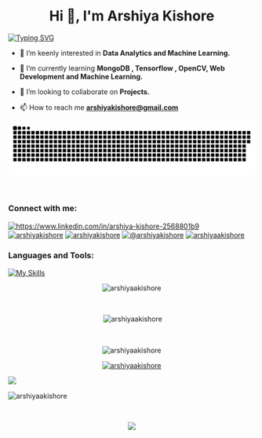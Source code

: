 <h1 align="center">Hi 👋, I'm Arshiya Kishore</h1>
<a href="https://git.io/typing-svg"><img src="https://readme-typing-svg.herokuapp.com?font=Fira+Code&pause=1000&color=266D2F&width=500&lines=Crafting+Code%2C+Building+Innovation%2C+Delivering+Excellence." alt="Typing SVG" /></a>


- 🔭 I’m keenly interested in **Data Analytics and Machine Learning.**

- 🌱 I’m currently learning **MongoDB , Tensorflow , OpenCV, Web Development and Machine Learning.**

- 👯 I’m looking to collaborate on **Projects.**

- 📫 How to reach me **arshiyakishore@gmail.com**
  

<p align="center"> <img src="https://raw.githubusercontent.com/arshiyaakishore/snake-for-readme/main/snakegame.svg" alt="Snake animation" /> </p> <br>


<h3 align="left">Connect with me:</h3>
<p align="left">
<a href="https://linkedin.com/in/https://www.linkedin.com/in/arshiya-kishore-2568801b9" target="blank"><img align="center" src="https://raw.githubusercontent.com/rahuldkjain/github-profile-readme-generator/master/src/images/icons/Social/linked-in-alt.svg" alt="https://www.linkedin.com/in/arshiya-kishore-2568801b9" height="30" width="40" /></a>
<a href="https://kaggle.com/arshiyakishore" target="blank"><img align="center" src="https://raw.githubusercontent.com/rahuldkjain/github-profile-readme-generator/master/src/images/icons/Social/kaggle.svg" alt="arshiyakishore" height="30" width="40" /></a>
<a href="https://instagram.com/arshiyakishore" target="blank"><img align="center" src="https://raw.githubusercontent.com/rahuldkjain/github-profile-readme-generator/master/src/images/icons/Social/instagram.svg" alt="arshiyakishore" height="30" width="40" /></a>
<a href="https://medium.com/@arshiyakishore" target="blank"><img align="center" src="https://raw.githubusercontent.com/rahuldkjain/github-profile-readme-generator/master/src/images/icons/Social/medium.svg" alt="@arshiyakishore" height="30" width="40" /></a>
<a href="https://www.leetcode.com/arshiyaakishore" target="blank"><img align="center" src="https://raw.githubusercontent.com/rahuldkjain/github-profile-readme-generator/master/src/images/icons/Social/leet-code.svg" alt="arshiyaakishore" height="30" width="40" /></a>
</p>

<h3 align="left">Languages and Tools:</h3>

[![My Skills](https://skillicons.dev/icons?i=c,cpp,python,sklearn,anaconda,postgres,html,css,js,mongodb,git,github,vscode,matlab,arduino,django,opencv,postgres,pytorch,tensorflow,&perline=20)](#)


<p align="center"><img src="https://github-readme-stats.vercel.app/api/top-langs?username=arshiyaakishore&show_icons=true&theme=highcontrast&title_color=ffffff&text_color=ffffff&locale=en&layout=compact" alt="arshiyaakishore" /></p> <br>

<p align="center">&nbsp;<img align="center" src="https://github-readme-stats.vercel.app/api?username=arshiyaakishore&show_icons=true&theme=radical&locale=en" alt="arshiyaakishore" /></p><br>

<p align="center"><img align="center" src="https://github-readme-streak-stats.herokuapp.com/?user=arshiyaakishore&theme=highcontrast" alt="arshiyaakishore" /></p>

<p align="center"> <a href="https://github.com/ryo-ma/github-profile-trophy"><img src="https://github-profile-trophy.vercel.app/?username=arshiyaakishore&theme=darkhub&no-frame=true&no-bg=true&margin-w=4" alt="arshiyaakishore" /></a> </p>

 <img align=top flex-grow=1 src="[https://leetcard.jacoblin.cool/akshitapathak?theme=dark&font=Nunito&ext=heatmap](https://leetcard.jacoblin.cool/Arshiyaakishore?theme=dark&font=Nunito)"/>  


<!-- graph -->
<!--p>&nbsp;<img align="left" src="https://github-readme-activity-graph.vercel.app/graph?username=arshiyaakishore&theme=react-dark"  alt="arshiyaakishore" /></p-->

<!--views-->
<p align="left"> <img src="https://komarev.com/ghpvc/?username=arshiyaakishore&label=Profile%20views&color=fe3410&style=flat" alt="arshiyaakishore" /> </p> <br>


<p align="center">
     <img src="https://capsule-render.vercel.app/api?type=waving&color=gradient&height=100&width=1000&section=footer"/>
</p>
